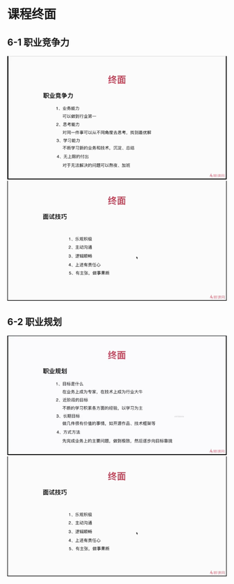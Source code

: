 # 课程终面
## 6-1 职业竞争力
![](https://github.com/jingfeidi/jingfeidi.github.io/blob/master/interview/01/img/20200116212820.png)<br>
![](https://github.com/jingfeidi/jingfeidi.github.io/blob/master/interview/01/img/20200116212414.png)<br>

## 6-2 职业规划
![](https://github.com/jingfeidi/jingfeidi.github.io/blob/master/interview/01/img/20200116213057.png)<br>
![](https://github.com/jingfeidi/jingfeidi.github.io/blob/master/interview/01/img/20200116212414.png)<br>
